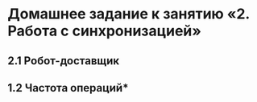 # Домашнее задание к занятию «2. Работа с синхронизацией»

## 2.1 Робот-доставщик
## 1.2 Частота операций*